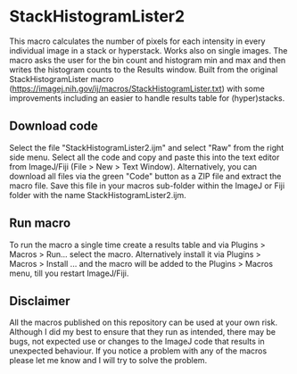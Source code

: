 # StackHistogramLister2

This macro calculates the number of pixels for each intensity in every individual image in a stack or hyperstack. Works also on single images. The macro asks the user for the bin count and histogram min and max and then writes the histogram counts to the Results window. Built from the original StackHistogramLister macro (https://imagej.nih.gov/ij/macros/StackHistogramLister.txt) with some improvements including an easier to handle results table for (hyper)stacks.

## Download code

Select the file "StackHistogramLister2.ijm" and select "Raw" from the right side menu. Select all the code and copy and paste this into the text editor from ImageJ/Fiji (File > New > Text Window). Alternatively, you can download all files via the green "Code" button as a ZIP file and extract the macro file. Save this file in your macros sub-folder within the ImageJ or Fiji folder with the name StackHistogramLister2.ijm.

## Run macro

To run the macro a single time create a results table and via Plugins > Macros > Run... select the macro. Alternatively install it via Plugins > Macros > Install ... and the macro will be added to the Plugins > Macros menu, till you restart ImageJ/Fiji.

## Disclaimer

All the macros published on this repository can be used at your own risk. Although I did my best to ensure that they run as intended, there may be bugs, not expected use or changes to the ImageJ code that results in unexpected behaviour. If you notice a problem with any of the macros please let me know and I will try to solve the problem.